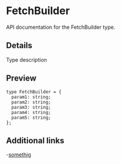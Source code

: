 # FetchBuilder

<p style={{color: "var(--ifm-footer-link-color)"}}>API documentation for the FetchBuilder type.</p>

## Details

Type description

## Preview

```tsx
type FetchBuilder = {
  param1: string;
  param2: string;
  param3: string;
  param4: string;
  param5: string;
};
```

## Additional links

-[somethig](something)
